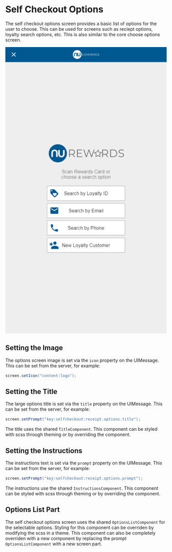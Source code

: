 # Self Checkout Options

The self checkout options screen provides a basic list of options for the user to choose. This can be used for screens such as reciept options, loyalty search options, etc.  This is also similar to the core choose options screen.

![Self Checkout Loyalty](assets/self-checkout-loyalty.png)

## Setting the Image

The options screen image is set via the `icon` property on the UIMessage. This can be set from the server, for example:

``` java
screen.setIcon("content:logo");
```

## Setting the Title

The large options title is set via the `title` property on the UIMessage. This can be set from the server, for example:

``` java
screen.setPrompt("key:selfcheckout:receipt.options.title");
```

The title uses the shared `TitleComponent`. This component can be styled with scss through theming or by overriding the component.

## Setting the Instructions

The instructions text is set via the `prompt` property on the UIMessage. This can be set from the server, for example:

``` java
screen.setPrompt("key:selfcheckout:receipt.options.prompt");
```

The instructions use the shared `InstructionsComponent`. This component can be styled with scss through theming or by overriding the component.

## Options List Part

The self checkout options screen uses the shared `OptionsListComponent` for the selectable options. Styling for this component can be overriden by modifying the scss in a theme. This component can also be completely overriden with a new component by replacing the prompt `OptionsListComponent` with a new screen part.
